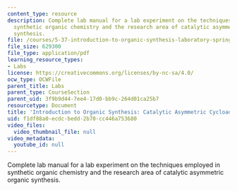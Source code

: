 ```yaml
---
content_type: resource
description: Complete lab manual for a lab experiment on the techniques employed in
  synthetic organic chemistry and the research area of catalytic asymmetric organic
  synthesis.
file: /courses/5-37-introduction-to-organic-synthesis-laboratory-spring-2009/f1df88a0ecdcbedd2b70cc446a753680_MIT5_37s09_lab01.pdf
file_size: 629300
file_type: application/pdf
learning_resource_types:
- Labs
license: https://creativecommons.org/licenses/by-nc-sa/4.0/
ocw_type: OCWFile
parent_title: Labs
parent_type: CourseSection
parent_uid: 3f9b9d44-7ee4-17d0-bb9c-264d01ca25b7
resourcetype: Document
title: 'Introduction to Organic Synthesis: Catalytic Asymmetric Cycloadditions '
uid: f1df88a0-ecdc-bedd-2b70-cc446a753680
video_files:
  video_thumbnail_file: null
video_metadata:
  youtube_id: null
---
```

Complete lab manual for a lab experiment on the techniques employed in synthetic organic chemistry and the research area of catalytic asymmetric organic synthesis.